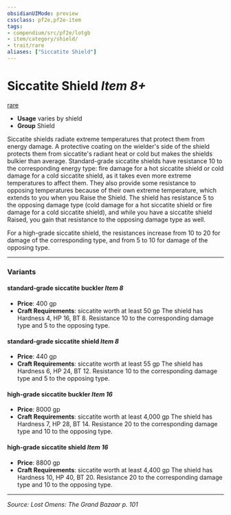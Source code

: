 ```yaml
---
obsidianUIMode: preview
cssclass: pf2e,pf2e-item
tags:
- compendium/src/pf2e/lotgb
- item/category/shield/
- trait/rare
aliases: ["Siccatite Shield"]
---
```

# Siccatite Shield *Item 8+*  
[rare](rare.md "Rare Rarity Trait")  

- **Usage** varies by shield
- **Group** Shield 

Siccatite shields radiate extreme temperatures that protect them from energy damage. A protective coating on the wielder's side of the shield protects them from siccatite's radiant heat or cold but makes the shields bulkier than average. Standard-grade siccatite shields have resistance 10 to the corresponding energy type: fire damage for a hot siccatite shield or cold damage for a cold siccatite shield, as it takes even more extreme temperatures to affect them. They also provide some resistance to opposing temperatures because of their own extreme temperature, which extends to you when you Raise the Shield. The shield has resistance 5 to the opposing damage type (cold damage for a hot siccatite shield or fire damage for a cold siccatite shield), and while you have a siccatite shield Raised, you gain that resistance to the opposing damage type as well.

For a high-grade siccatite shield, the resistances increase from 10 to 20 for damage of the corresponding type, and from 5 to 10 for damage of the opposing type.

---

### Variants

#### standard-grade siccatite buckler *Item 8*

- **Price**: 400 gp
- **Craft Requirements**: siccatite worth at least 50 gp The shield has Hardness 4, HP 16, BT 8. Resistance 10 to the corresponding damage type and 5 to the opposing type.

#### standard-grade siccatite shield *Item 8*

- **Price**: 440 gp
- **Craft Requirements**: siccatite worth at least 55 gp The shield has Hardness 6, HP 24, BT 12. Resistance 10 to the corresponding damage type and 5 to the opposing type.

#### high-grade siccatite buckler *Item 16*

- **Price**: 8000 gp
- **Craft Requirements**: siccatite worth at least 4,000 gp The shield has Hardness 7, HP 28, BT 14. Resistance 20 to the corresponding damage type and 10 to the opposing type.

#### high-grade siccatite shield *Item 16*

- **Price**: 8800 gp
- **Craft Requirements**: siccatite worth at least 4,400 gp The shield has Hardness 10, HP 40, BT 20. Resistance 20 to the corresponding damage type and 10 to the opposing type.

---
*Source: Lost Omens: The Grand Bazaar p. 101*
